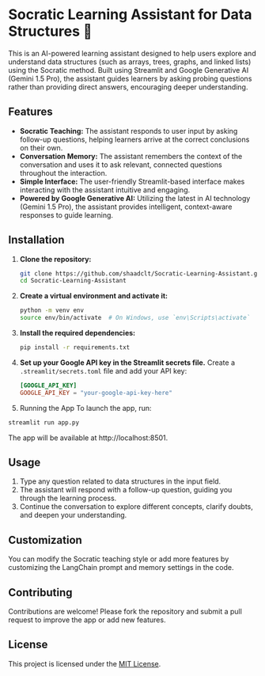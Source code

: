 # Socratic Learning Assistant for Data Structures 🧠
This is an AI-powered learning assistant designed to help users explore and understand data structures (such as arrays, trees, graphs, and linked lists) using the Socratic method. Built using Streamlit and Google Generative AI (Gemini 1.5 Pro), the assistant guides learners by asking probing questions rather than providing direct answers, encouraging deeper understanding.

## Features
- **Socratic Teaching:** The assistant responds to user input by asking follow-up questions, helping learners arrive at the correct conclusions on their own.
- **Conversation Memory:** The assistant remembers the context of the conversation and uses it to ask relevant, connected questions throughout the interaction.
- **Simple Interface:** The user-friendly Streamlit-based interface makes interacting with the assistant intuitive and engaging.
- **Powered by Google Generative AI:** Utilizing the latest in AI technology (Gemini 1.5 Pro), the assistant provides intelligent, context-aware responses to guide learning.

## Installation
1. **Clone the repository:**

    ```bash
    git clone https://github.com/shaadclt/Socratic-Learning-Assistant.git
    cd Socratic-Learning-Assistant
    ```

2. **Create a virtual environment and activate it:**

    ```bash
    python -m venv env
    source env/bin/activate  # On Windows, use `env\Scripts\activate`
    ```

3. **Install the required dependencies:**

    ```bash
    pip install -r requirements.txt
    ```

4. **Set up your Google API key in the Streamlit secrets file.**
    Create a `.streamlit/secrets.toml` file and add your API key:

    ```toml
    [GOOGLE_API_KEY]
    GOOGLE_API_KEY = "your-google-api-key-here"
    ```

5. Running the App
To launch the app, run:

```bash
streamlit run app.py
```

The app will be available at http://localhost:8501.

## Usage
1. Type any question related to data structures in the input field.
2. The assistant will respond with a follow-up question, guiding you through the learning process.
3. Continue the conversation to explore different concepts, clarify doubts, and deepen your understanding.

## Customization
You can modify the Socratic teaching style or add more features by customizing the LangChain prompt and memory settings in the code.

## Contributing
Contributions are welcome! Please fork the repository and submit a pull request to improve the app or add new features.

## License
This project is licensed under the [MIT License](LICENSE.txt).
